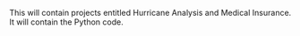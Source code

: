 This will contain projects entitled Hurricane Analysis and Medical Insurance. It will contain the Python code.
